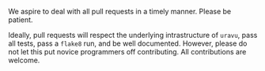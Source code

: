 We aspire to deal with all pull requests in a timely manner. Please be patient.

Ideally, pull requests will respect the underlying intrastructure of `uravu`, pass all tests, pass a `flake8` run, and be well documented.
However, please do not let this put novice programmers off contributing. 
All contributions are welcome.
